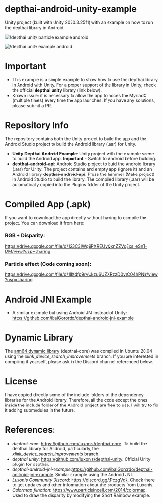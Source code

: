 # depthai-android-unity-example
 Unity project (built with Unity 2020.3.25f1) with an example on how to run the depthai library in Android.

![!depthai unity particle example android](https://github.com/ibaiGorordo/depthai-android-unity-example/blob/main/doc/img/depthai_unity_android_particle_example.gif)

![!depthai unity example android](https://github.com/ibaiGorordo/depthai-android-unity-example/blob/main/doc/img/depthai_unity_android_example.gif)




# Important 
- This example is a simple example to show how to use the depthai library in Android with Unity. For a proper support of the library in Unity, check the official **depthai unity** library (link below).
- Known issue: it is necessary to allow the app to acces the MyriadX (multiple times) every time the app launches. If you have any solutions, please submit a PR.

# Repository Info
The repository contains both the Unity project to build the app and the Android Studio project to build the Android library (.aar) for Unity.
- **Unity Depthai Android Example**: Unity project with the example scene to build the Android app. **Important** - Switch to Android before building.
- **depthai-android-api**: Android Studio project to buid the Android library (.aar) for Unity. The project contains and empty app (ignore it) and an Android library **depthai-android-api**. Press the hammer (Make project) in Android Studio to build the library. The compiled library (.aar) will be automatically copied into the Plugins folder of the Unity project.

# Compiled App (.apk)

If you want to download the app directly without having to compile the project. You can download it from here:
 ### RGB + Disparity: 
  https://drive.google.com/file/d/123C3IWq9PXREUvQxnZZVgExs_eSnT-DM/view?usp=sharing

 ### Particle effect (Code coming soon): 
  https://drive.google.com/file/d/1lIXdfp9rvUkzu6UZXRzzD0vrC04hPNIr/view?usp=sharing

# Android JNI Example
- A similar example but using Android JNI instead of Unity: https://github.com/ibaiGorordo/depthai-android-jni-example

# Dynamic Library
The [arm64 dynamic library](https://github.com/ibaiGorordo/depthai-android-jni-example/blob/main/app/src/main/libs/depthai/arm64-v8a/libdepthai-core.so) (depthai-core) was compiled in Ubuntu 20.04 using the *xlink_device_search_improvements* branch. If you are interested in compiling it yourself, please ask in the Discord channel referenced below.

# License
I have copied directly some of the include folders of the dependency libraries for the Android library. Therefore, all the code except the ones inside the include folder of the Android project are free to use. I will try to fix it adding submodules in the future.

# References:
- *depthai-core*: https://github.com/luxonis/depthai-core. To build the depthai library for Android, particularly, the *xlink_device_search_improvements* branch.
- *depthai unity*: https://github.com/luxonis/depthai-unity. Official Unity plugin for depthai.
- *depthai-android-jni-example*:https://github.com/ibaiGorordo/depthai-android-jni-example. Similar example using the Android JNI.
- *Luxonis Community Discord*: https://discord.gg/tPczgVdk. Check there to get updates and other information about the products from Luxonis.
- *Colormap function*: https://www.particleincell.com/2014/colormap. Used to draw the disparity by modifying the Short Rainbow example.


